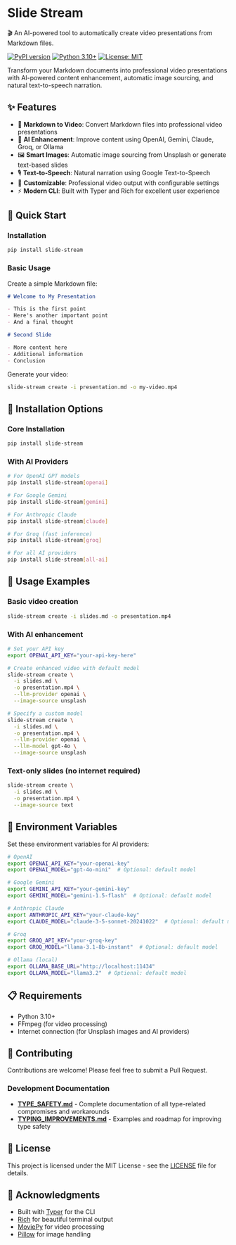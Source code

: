 # Slide Stream

🎬 An AI-powered tool to automatically create video presentations from Markdown files.

[![PyPI version](https://badge.fury.io/py/slide-stream.svg)](https://badge.fury.io/py/slide-stream)
[![Python 3.10+](https://img.shields.io/badge/python-3.10+-blue.svg)](https://www.python.org/downloads/)
[![License: MIT](https://img.shields.io/badge/License-MIT-yellow.svg)](https://opensource.org/licenses/MIT)

Transform your Markdown documents into professional video presentations with AI-powered content enhancement, automatic image sourcing, and natural text-to-speech narration.

## ✨ Features

- 📝 **Markdown to Video**: Convert Markdown files into professional video presentations
- 🤖 **AI Enhancement**: Improve content using OpenAI, Gemini, Claude, Groq, or Ollama
- 🖼️ **Smart Images**: Automatic image sourcing from Unsplash or generate text-based slides
- 🎙️ **Text-to-Speech**: Natural narration using Google Text-to-Speech
- 🎨 **Customizable**: Professional video output with configurable settings
- ⚡ **Modern CLI**: Built with Typer and Rich for excellent user experience

## 🚀 Quick Start

### Installation

```bash
pip install slide-stream
```

### Basic Usage

Create a simple Markdown file:

```markdown
# Welcome to My Presentation

- This is the first point
- Here's another important point
- And a final thought

# Second Slide

- More content here
- Additional information
- Conclusion
```

Generate your video:

```bash
slide-stream create -i presentation.md -o my-video.mp4
```

## 🔧 Installation Options

### Core Installation
```bash
pip install slide-stream
```

### With AI Providers
```bash
# For OpenAI GPT models
pip install slide-stream[openai]

# For Google Gemini
pip install slide-stream[gemini]

# For Anthropic Claude
pip install slide-stream[claude]

# For Groq (fast inference)
pip install slide-stream[groq]

# For all AI providers
pip install slide-stream[all-ai]
```

## 🎯 Usage Examples

### Basic video creation
```bash
slide-stream create -i slides.md -o presentation.mp4
```

### With AI enhancement
```bash
# Set your API key
export OPENAI_API_KEY="your-api-key-here"

# Create enhanced video with default model
slide-stream create \
  -i slides.md \
  -o presentation.mp4 \
  --llm-provider openai \
  --image-source unsplash

# Specify a custom model
slide-stream create \
  -i slides.md \
  -o presentation.mp4 \
  --llm-provider openai \
  --llm-model gpt-4o \
  --image-source unsplash
```

### Text-only slides (no internet required)
```bash
slide-stream create \
  -i slides.md \
  -o presentation.mp4 \
  --image-source text
```

## 🔑 Environment Variables

Set these environment variables for AI providers:

```bash
# OpenAI
export OPENAI_API_KEY="your-openai-key"
export OPENAI_MODEL="gpt-4o-mini"  # Optional: default model

# Google Gemini
export GEMINI_API_KEY="your-gemini-key"
export GEMINI_MODEL="gemini-1.5-flash"  # Optional: default model

# Anthropic Claude
export ANTHROPIC_API_KEY="your-claude-key"
export CLAUDE_MODEL="claude-3-5-sonnet-20241022"  # Optional: default model

# Groq
export GROQ_API_KEY="your-groq-key"
export GROQ_MODEL="llama-3.1-8b-instant"  # Optional: default model

# Ollama (local)
export OLLAMA_BASE_URL="http://localhost:11434"
export OLLAMA_MODEL="llama3.2"  # Optional: default model
```

## 📋 Requirements

- Python 3.10+
- FFmpeg (for video processing)
- Internet connection (for Unsplash images and AI providers)

## 🤝 Contributing

Contributions are welcome! Please feel free to submit a Pull Request.

### Development Documentation

- **[TYPE_SAFETY.md](TYPE_SAFETY.md)** - Complete documentation of all type-related compromises and workarounds
- **[TYPING_IMPROVEMENTS.md](TYPING_IMPROVEMENTS.md)** - Examples and roadmap for improving type safety

## 📄 License

This project is licensed under the MIT License - see the [LICENSE](LICENSE) file for details.

## 🙏 Acknowledgments

- Built with [Typer](https://typer.tiangolo.com/) for the CLI
- [Rich](https://rich.readthedocs.io/) for beautiful terminal output
- [MoviePy](https://moviepy.readthedocs.io/) for video processing
- [Pillow](https://pillow.readthedocs.io/) for image handling